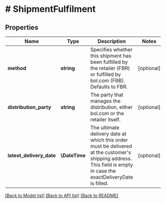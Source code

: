 # # ShipmentFulfilment

## Properties

Name | Type | Description | Notes
------------ | ------------- | ------------- | -------------
**method** | **string** | Specifies whether this shipment has been fulfilled by the retailer (FBR) or fulfilled by bol.com (FBB). Defaults to FBR. | [optional]
**distribution_party** | **string** | The party that manages the distribution, either bol.com or the retailer itself. | [optional]
**latest_delivery_date** | **\DateTime** | The ultimate delivery date at which this order must be delivered at the customer&#39;s shipping address. This field is empty in case the exactDeliveryDate is filled. | [optional]

[[Back to Model list]](../../README.md#models) [[Back to API list]](../../README.md#endpoints) [[Back to README]](../../README.md)
